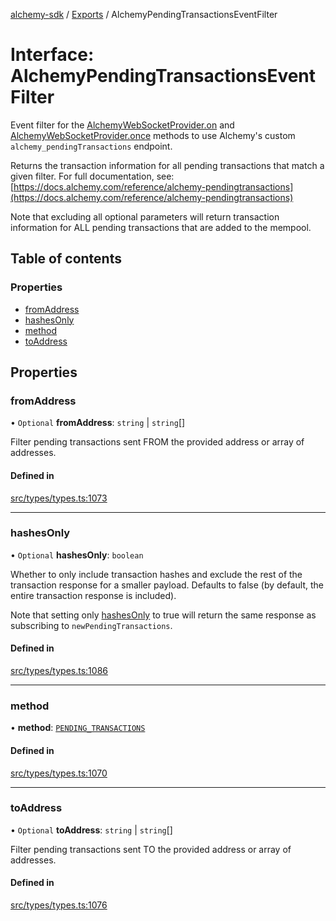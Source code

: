 [alchemy-sdk](../README.md) / [Exports](../modules.md) / AlchemyPendingTransactionsEventFilter

# Interface: AlchemyPendingTransactionsEventFilter

Event filter for the [AlchemyWebSocketProvider.on](../classes/AlchemyWebSocketProvider.md#on) and
[AlchemyWebSocketProvider.once](../classes/AlchemyWebSocketProvider.md#once) methods to use Alchemy's custom
`alchemy_pendingTransactions` endpoint.

Returns the transaction information for all pending transactions that match a
given filter. For full documentation, see:
[https://docs.alchemy.com/reference/alchemy-pendingtransactions](https://docs.alchemy.com/reference/alchemy-pendingtransactions)

Note that excluding all optional parameters will return transaction
information for ALL pending transactions that are added to the mempool.

## Table of contents

### Properties

- [fromAddress](AlchemyPendingTransactionsEventFilter.md#fromaddress)
- [hashesOnly](AlchemyPendingTransactionsEventFilter.md#hashesonly)
- [method](AlchemyPendingTransactionsEventFilter.md#method)
- [toAddress](AlchemyPendingTransactionsEventFilter.md#toaddress)

## Properties

### fromAddress

• `Optional` **fromAddress**: `string` \| `string`[]

Filter pending transactions sent FROM the provided address or array of addresses.

#### Defined in

[src/types/types.ts:1073](https://github.com/alchemyplatform/alchemy-sdk-js/blob/3091a11/src/types/types.ts#L1073)

___

### hashesOnly

• `Optional` **hashesOnly**: `boolean`

Whether to only include transaction hashes and exclude the rest of the
transaction response for a smaller payload. Defaults to false (by default,
the entire transaction response is included).

Note that setting only [hashesOnly](AlchemyPendingTransactionsEventFilter.md#hashesonly) to true will return the same
response as subscribing to `newPendingTransactions`.

#### Defined in

[src/types/types.ts:1086](https://github.com/alchemyplatform/alchemy-sdk-js/blob/3091a11/src/types/types.ts#L1086)

___

### method

• **method**: [`PENDING_TRANSACTIONS`](../enums/AlchemySubscription.md#pending_transactions)

#### Defined in

[src/types/types.ts:1070](https://github.com/alchemyplatform/alchemy-sdk-js/blob/3091a11/src/types/types.ts#L1070)

___

### toAddress

• `Optional` **toAddress**: `string` \| `string`[]

Filter pending transactions sent TO the provided address or array of addresses.

#### Defined in

[src/types/types.ts:1076](https://github.com/alchemyplatform/alchemy-sdk-js/blob/3091a11/src/types/types.ts#L1076)
